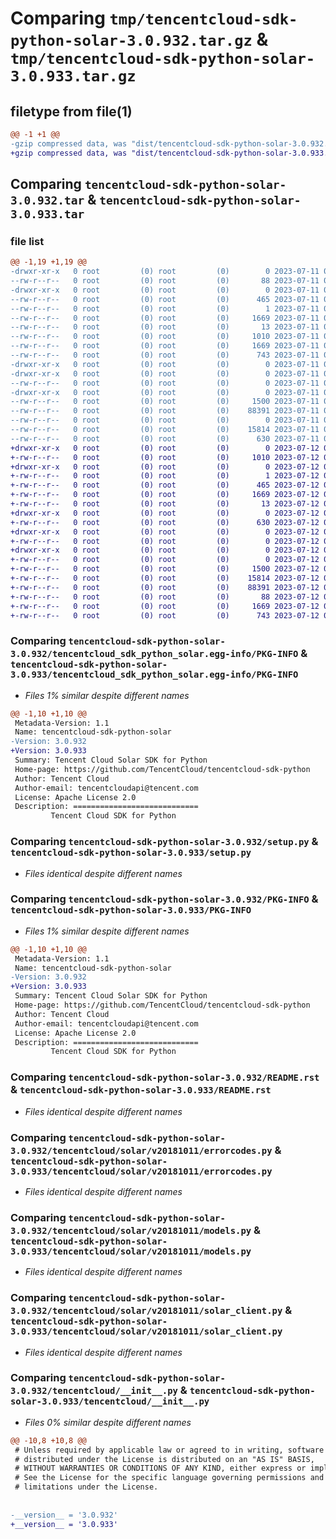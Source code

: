 # Comparing `tmp/tencentcloud-sdk-python-solar-3.0.932.tar.gz` & `tmp/tencentcloud-sdk-python-solar-3.0.933.tar.gz`

## filetype from file(1)

```diff
@@ -1 +1 @@
-gzip compressed data, was "dist/tencentcloud-sdk-python-solar-3.0.932.tar", last modified: Tue Jul 11 00:58:35 2023, max compression
+gzip compressed data, was "dist/tencentcloud-sdk-python-solar-3.0.933.tar", last modified: Wed Jul 12 00:36:29 2023, max compression
```

## Comparing `tencentcloud-sdk-python-solar-3.0.932.tar` & `tencentcloud-sdk-python-solar-3.0.933.tar`

### file list

```diff
@@ -1,19 +1,19 @@
-drwxr-xr-x   0 root         (0) root         (0)        0 2023-07-11 00:58:35.000000 tencentcloud-sdk-python-solar-3.0.932/
--rw-r--r--   0 root         (0) root         (0)       88 2023-07-11 00:58:35.000000 tencentcloud-sdk-python-solar-3.0.932/setup.cfg
-drwxr-xr-x   0 root         (0) root         (0)        0 2023-07-11 00:58:35.000000 tencentcloud-sdk-python-solar-3.0.932/tencentcloud_sdk_python_solar.egg-info/
--rw-r--r--   0 root         (0) root         (0)      465 2023-07-11 00:58:35.000000 tencentcloud-sdk-python-solar-3.0.932/tencentcloud_sdk_python_solar.egg-info/SOURCES.txt
--rw-r--r--   0 root         (0) root         (0)        1 2023-07-11 00:58:35.000000 tencentcloud-sdk-python-solar-3.0.932/tencentcloud_sdk_python_solar.egg-info/dependency_links.txt
--rw-r--r--   0 root         (0) root         (0)     1669 2023-07-11 00:58:35.000000 tencentcloud-sdk-python-solar-3.0.932/tencentcloud_sdk_python_solar.egg-info/PKG-INFO
--rw-r--r--   0 root         (0) root         (0)       13 2023-07-11 00:58:35.000000 tencentcloud-sdk-python-solar-3.0.932/tencentcloud_sdk_python_solar.egg-info/top_level.txt
--rw-r--r--   0 root         (0) root         (0)     1010 2023-07-11 00:58:34.000000 tencentcloud-sdk-python-solar-3.0.932/setup.py
--rw-r--r--   0 root         (0) root         (0)     1669 2023-07-11 00:58:35.000000 tencentcloud-sdk-python-solar-3.0.932/PKG-INFO
--rw-r--r--   0 root         (0) root         (0)      743 2023-07-11 00:58:34.000000 tencentcloud-sdk-python-solar-3.0.932/README.rst
-drwxr-xr-x   0 root         (0) root         (0)        0 2023-07-11 00:58:35.000000 tencentcloud-sdk-python-solar-3.0.932/tencentcloud/
-drwxr-xr-x   0 root         (0) root         (0)        0 2023-07-11 00:58:35.000000 tencentcloud-sdk-python-solar-3.0.932/tencentcloud/solar/
--rw-r--r--   0 root         (0) root         (0)        0 2023-07-11 00:58:34.000000 tencentcloud-sdk-python-solar-3.0.932/tencentcloud/solar/__init__.py
-drwxr-xr-x   0 root         (0) root         (0)        0 2023-07-11 00:58:35.000000 tencentcloud-sdk-python-solar-3.0.932/tencentcloud/solar/v20181011/
--rw-r--r--   0 root         (0) root         (0)     1500 2023-07-11 00:58:34.000000 tencentcloud-sdk-python-solar-3.0.932/tencentcloud/solar/v20181011/errorcodes.py
--rw-r--r--   0 root         (0) root         (0)    88391 2023-07-11 00:58:34.000000 tencentcloud-sdk-python-solar-3.0.932/tencentcloud/solar/v20181011/models.py
--rw-r--r--   0 root         (0) root         (0)        0 2023-07-11 00:58:34.000000 tencentcloud-sdk-python-solar-3.0.932/tencentcloud/solar/v20181011/__init__.py
--rw-r--r--   0 root         (0) root         (0)    15814 2023-07-11 00:58:34.000000 tencentcloud-sdk-python-solar-3.0.932/tencentcloud/solar/v20181011/solar_client.py
--rw-r--r--   0 root         (0) root         (0)      630 2023-07-11 00:58:34.000000 tencentcloud-sdk-python-solar-3.0.932/tencentcloud/__init__.py
+drwxr-xr-x   0 root         (0) root         (0)        0 2023-07-12 00:36:29.000000 tencentcloud-sdk-python-solar-3.0.933/
+-rw-r--r--   0 root         (0) root         (0)     1010 2023-07-12 00:36:29.000000 tencentcloud-sdk-python-solar-3.0.933/setup.py
+drwxr-xr-x   0 root         (0) root         (0)        0 2023-07-12 00:36:29.000000 tencentcloud-sdk-python-solar-3.0.933/tencentcloud_sdk_python_solar.egg-info/
+-rw-r--r--   0 root         (0) root         (0)        1 2023-07-12 00:36:29.000000 tencentcloud-sdk-python-solar-3.0.933/tencentcloud_sdk_python_solar.egg-info/dependency_links.txt
+-rw-r--r--   0 root         (0) root         (0)      465 2023-07-12 00:36:29.000000 tencentcloud-sdk-python-solar-3.0.933/tencentcloud_sdk_python_solar.egg-info/SOURCES.txt
+-rw-r--r--   0 root         (0) root         (0)     1669 2023-07-12 00:36:29.000000 tencentcloud-sdk-python-solar-3.0.933/tencentcloud_sdk_python_solar.egg-info/PKG-INFO
+-rw-r--r--   0 root         (0) root         (0)       13 2023-07-12 00:36:29.000000 tencentcloud-sdk-python-solar-3.0.933/tencentcloud_sdk_python_solar.egg-info/top_level.txt
+drwxr-xr-x   0 root         (0) root         (0)        0 2023-07-12 00:36:29.000000 tencentcloud-sdk-python-solar-3.0.933/tencentcloud/
+-rw-r--r--   0 root         (0) root         (0)      630 2023-07-12 00:36:29.000000 tencentcloud-sdk-python-solar-3.0.933/tencentcloud/__init__.py
+drwxr-xr-x   0 root         (0) root         (0)        0 2023-07-12 00:36:29.000000 tencentcloud-sdk-python-solar-3.0.933/tencentcloud/solar/
+-rw-r--r--   0 root         (0) root         (0)        0 2023-07-12 00:36:29.000000 tencentcloud-sdk-python-solar-3.0.933/tencentcloud/solar/__init__.py
+drwxr-xr-x   0 root         (0) root         (0)        0 2023-07-12 00:36:29.000000 tencentcloud-sdk-python-solar-3.0.933/tencentcloud/solar/v20181011/
+-rw-r--r--   0 root         (0) root         (0)        0 2023-07-12 00:36:29.000000 tencentcloud-sdk-python-solar-3.0.933/tencentcloud/solar/v20181011/__init__.py
+-rw-r--r--   0 root         (0) root         (0)     1500 2023-07-12 00:36:29.000000 tencentcloud-sdk-python-solar-3.0.933/tencentcloud/solar/v20181011/errorcodes.py
+-rw-r--r--   0 root         (0) root         (0)    15814 2023-07-12 00:36:29.000000 tencentcloud-sdk-python-solar-3.0.933/tencentcloud/solar/v20181011/solar_client.py
+-rw-r--r--   0 root         (0) root         (0)    88391 2023-07-12 00:36:29.000000 tencentcloud-sdk-python-solar-3.0.933/tencentcloud/solar/v20181011/models.py
+-rw-r--r--   0 root         (0) root         (0)       88 2023-07-12 00:36:29.000000 tencentcloud-sdk-python-solar-3.0.933/setup.cfg
+-rw-r--r--   0 root         (0) root         (0)     1669 2023-07-12 00:36:29.000000 tencentcloud-sdk-python-solar-3.0.933/PKG-INFO
+-rw-r--r--   0 root         (0) root         (0)      743 2023-07-12 00:36:29.000000 tencentcloud-sdk-python-solar-3.0.933/README.rst
```

### Comparing `tencentcloud-sdk-python-solar-3.0.932/tencentcloud_sdk_python_solar.egg-info/PKG-INFO` & `tencentcloud-sdk-python-solar-3.0.933/tencentcloud_sdk_python_solar.egg-info/PKG-INFO`

 * *Files 1% similar despite different names*

```diff
@@ -1,10 +1,10 @@
 Metadata-Version: 1.1
 Name: tencentcloud-sdk-python-solar
-Version: 3.0.932
+Version: 3.0.933
 Summary: Tencent Cloud Solar SDK for Python
 Home-page: https://github.com/TencentCloud/tencentcloud-sdk-python
 Author: Tencent Cloud
 Author-email: tencentcloudapi@tencent.com
 License: Apache License 2.0
 Description: ============================
         Tencent Cloud SDK for Python
```

### Comparing `tencentcloud-sdk-python-solar-3.0.932/setup.py` & `tencentcloud-sdk-python-solar-3.0.933/setup.py`

 * *Files identical despite different names*

### Comparing `tencentcloud-sdk-python-solar-3.0.932/PKG-INFO` & `tencentcloud-sdk-python-solar-3.0.933/PKG-INFO`

 * *Files 1% similar despite different names*

```diff
@@ -1,10 +1,10 @@
 Metadata-Version: 1.1
 Name: tencentcloud-sdk-python-solar
-Version: 3.0.932
+Version: 3.0.933
 Summary: Tencent Cloud Solar SDK for Python
 Home-page: https://github.com/TencentCloud/tencentcloud-sdk-python
 Author: Tencent Cloud
 Author-email: tencentcloudapi@tencent.com
 License: Apache License 2.0
 Description: ============================
         Tencent Cloud SDK for Python
```

### Comparing `tencentcloud-sdk-python-solar-3.0.932/README.rst` & `tencentcloud-sdk-python-solar-3.0.933/README.rst`

 * *Files identical despite different names*

### Comparing `tencentcloud-sdk-python-solar-3.0.932/tencentcloud/solar/v20181011/errorcodes.py` & `tencentcloud-sdk-python-solar-3.0.933/tencentcloud/solar/v20181011/errorcodes.py`

 * *Files identical despite different names*

### Comparing `tencentcloud-sdk-python-solar-3.0.932/tencentcloud/solar/v20181011/models.py` & `tencentcloud-sdk-python-solar-3.0.933/tencentcloud/solar/v20181011/models.py`

 * *Files identical despite different names*

### Comparing `tencentcloud-sdk-python-solar-3.0.932/tencentcloud/solar/v20181011/solar_client.py` & `tencentcloud-sdk-python-solar-3.0.933/tencentcloud/solar/v20181011/solar_client.py`

 * *Files identical despite different names*

### Comparing `tencentcloud-sdk-python-solar-3.0.932/tencentcloud/__init__.py` & `tencentcloud-sdk-python-solar-3.0.933/tencentcloud/__init__.py`

 * *Files 0% similar despite different names*

```diff
@@ -10,8 +10,8 @@
 # Unless required by applicable law or agreed to in writing, software
 # distributed under the License is distributed on an "AS IS" BASIS,
 # WITHOUT WARRANTIES OR CONDITIONS OF ANY KIND, either express or implied.
 # See the License for the specific language governing permissions and
 # limitations under the License.
 
 
-__version__ = '3.0.932'
+__version__ = '3.0.933'
```

